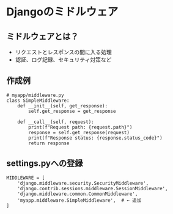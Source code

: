 # Djangoのミドルウェア

## ミドルウェアとは？

- リクエストとレスポンスの間に入る処理
- 認証、ログ記録、セキュリティ対策など

## 作成例

    # myapp/middleware.py
    class SimpleMiddleware:
        def __init__(self, get_response):
            self.get_response = get_response

        def __call__(self, request):
            print(f"Request path: {request.path}")
            response = self.get_response(request)
            print(f"Response status: {response.status_code}")
            return response

## settings.pyへの登録

    MIDDLEWARE = [
        'django.middleware.security.SecurityMiddleware',
        'django.contrib.sessions.middleware.SessionMiddleware',
        'django.middleware.common.CommonMiddleware',
        'myapp.middleware.SimpleMiddleware',  # ← 追加
    ]
